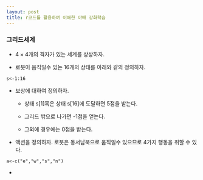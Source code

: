 ```yaml
---
layout: post
title: r코드를 활용하여 이해한 야매 강화학습
---
```


### 그리드세계 

- $4\times 4$개의 격자가 있는 세계를 상상하자. 

- 로봇이 움직일수 있는 16개의 상태를 아래와 같의 정의하자. 
```{r}
s<-1:16
```

- 보상에 대하여 정의하자. 
  
  - 상태 s[1]혹은 상태 s[16]에 도달하면 5점을 받는다. 

  - 그리드 밖으로 나가면 -1점을 얻는다. 
  
  - 그외에 경우에는 0점을 받는다. 

- 액션을 정의하자. 로봇은 동서남북으로 움직일수 있으므로 4가지 행동을 취할 수 있다.
```{r}
a<-c("e","w","s","n")
```

- 

